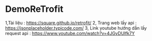 # DemoReTrofit
1,Tài liệu : https://square.github.io/retrofit/
2, Trang web lấy api : https://jsonplaceholder.typicode.com/
3, Link youtube hướng dẫn lấy request api : https://www.youtube.com/watch?v=4JGvDUlfk7Y
